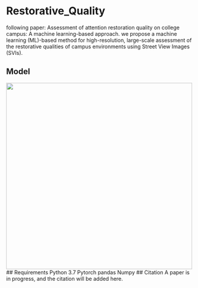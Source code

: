# Restorative_Quality
following paper: Assessment of attention restoration quality on college campus: A machine learning-based approach.
we propose a machine learning (ML)-based method for high-resolution, large-scale assessment of the restorative qualities of campus environments using Street View Images (SVIs).
## Model
<img src="https://user-images.githubusercontent.com/108106537/232290829-d0f47e33-2f98-4cd9-863c-baa6e73ad80a.jpg" width = "500" alt="" align=center />
## Requirements
Python 3.7
Pytorch
pandas
Numpy
## Citation
A paper is in progress, and the citation will be added here.
